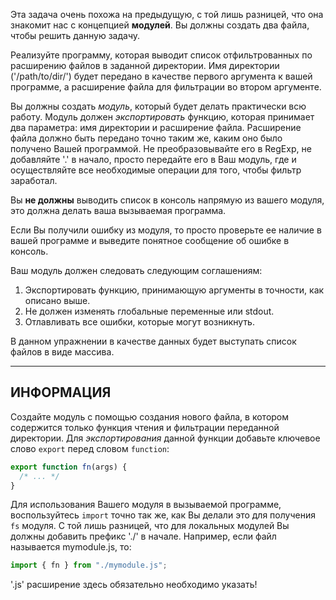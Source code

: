 Эта задача очень похожа на предыдущую, с той лишь разницей, что она знакомит нас с концепцией **модулей**. Вы должны создать два файла, чтобы решить данную задачу.

Реализуйте программу, которая выводит список отфильтрованных по расширению файлов в заданной директории. Имя директории ('/path/to/dir/') будет передано в качестве первого аргумента к вашей программе, а расширение файла для фильтрации во втором аргументе.

Вы должны создать _модуль_, который будет делать практически всю работу. Модуль должен _экспортировать_ функцию, которая принимает два параметра: имя директории и расширение файла. Расширение файла должно быть передано точно таким же, каким оно было получено Вашей программой. Не преобразовывайте его в RegExp, не добавляйте '.' в начало, просто передайте его в Ваш модуль, где и осуществляйте все необходимые операции для того, чтобы фильтр заработал.

Вы **не должны** выводить список в консоль напрямую из вашего модуля, это должна делать ваша вызываемая программа.

Если Вы получили ошибку из модуля, то просто проверьте ее наличие в вашей программе и выведите понятное сообщение об ошибке в консоль.

Ваш модуль должен следовать следующим соглашениям:

1. Экспортировать функцию, принимающую аргументы в точности, как описано выше.
2. Не должен изменять глобальные переменные или stdout.
3. Отлавливать все ошибки, которые могут возникнуть.

В данном упражнении в качестве данных будет выступать список файлов в виде массива.

---

## ИНФОРМАЦИЯ

Создайте модуль с помощью создания нового файла, в котором содержится только функция чтения и фильтрации переданной директории. Для _экспортирования_ данной функции добавьте ключевое слово `export` перед словом `function`:

```js
export function fn(args) {
  /* ... */
}
```

Для использования Вашего модуля в вызываемой программе, воспользуйтесь `import` точно так же, как Вы делали это для получения `fs` модуля. С той лишь разницей, что для локальных модулей Вы должны добавить префикс './' в начале. Например, если файл называется mymodule.js, то:

```js
import { fn } from "./mymodule.js";
```

'.js' расширение здесь обязательно необходимо указать!
